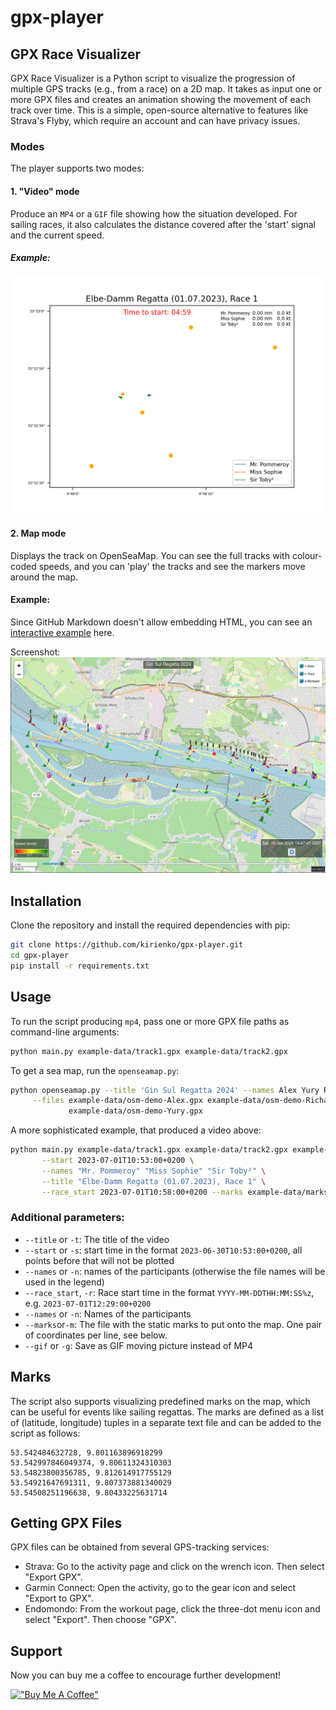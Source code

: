 # gpx-player
## GPX Race Visualizer

GPX Race Visualizer is a Python script to visualize the progression of multiple GPS tracks (e.g., from a race) on a 2D map. 
It takes as input one or more GPX files and creates an animation showing the movement of each track over time. 
This is a simple, open-source alternative to features like Strava's Flyby, which require an account and can have privacy issues.

### Modes
The player supports two modes:
#### 1. "Video" mode
Produce an `MP4` or a `GIF` file showing how the situation developed.
For sailing races, it also calculates the distance covered after the 'start' signal and the current speed.
##### Example:
![Example output](example.gif "Example of the script output")

#### 2. Map mode
Displays the track on OpenSeaMap.
You can see the full tracks with colour-coded speeds, 
and you can 'play' the tracks and see the markers move around the map.

#### Example:
Since GitHub Markdown doesn't allow embedding HTML, 
you can see an [interactive example](https://kirienko.github.io/static/GinSul-2024.html) here.

Screenshot:
[![OPS Example](./example_osm.png)](https://kirienko.github.io/static/GinSul-2024.html)
## Installation

Clone the repository and install the required dependencies with pip:

```bash
git clone https://github.com/kirienko/gpx-player.git
cd gpx-player
pip install -r requirements.txt
```

## Usage
To run the script producing `mp4`, pass one or more GPX file paths as command-line arguments:
```bash
python main.py example-data/track1.gpx example-data/track2.gpx
```
To get a sea map, run the `openseamap.py`:
```bash
python openseamap.py --title 'Gin Sul Regatta 2024' --names Alex Yury Richard \
     --files example-data/osm-demo-Alex.gpx example-data/osm-demo-Richard.gpx \
             example-data/osm-demo-Yury.gpx
```

A more sophisticated example, that produced a video above:
```bash
python main.py example-data/track1.gpx example-data/track2.gpx example-data/track3.gpx \
       --start 2023-07-01T10:53:00+0200 \
       --names "Mr. Pommeroy" "Miss Sophie" "Sir Toby²" \
       --title "Elbe-Damm Regatta (01.07.2023), Race 1" \
       --race_start 2023-07-01T10:58:00+0200 --marks example-data/marks.txt -g
```
### Additional parameters:
* `--title` or `-t`: The title of the video
* `--start` or `-s`: start time in the format `2023-06-30T10:53:00+0200`, all points before that will not be plotted
* `--names` or `-n`: names of the participants (otherwise the file names will be used in the legend)
* `--race_start`, `-r`: Race start time in the format `YYYY-MM-DDTHH:MM:SS%z`, e.g. `2023-07-01T12:29:00+0200`
* `--names` or `-n`: Names of the participants
* `--marks`or`-m`: The file with the static marks to put onto the map. One pair of coordinates per line, see below.
* `--gif` or `-g`: Save as GIF moving picture instead of MP4

## Marks
The script also supports visualizing predefined marks on the map, which can be useful for events like sailing regattas.
The marks are defined as a list of (latitude, longitude) tuples in a separate text file and can be added to the script as follows:
```
53.542484632728, 9.801163896918299
53.542997846049374, 9.80611324310303
53.54823800356785, 9.812614917755129
53.54921647691311, 9.807373881340029
53.54508251196638, 9.80433225631714
```

## Getting GPX Files

GPX files can be obtained from several GPS-tracking services:
* Strava: Go to the activity page and click on the wrench icon. Then select "Export GPX".
* Garmin Connect: Open the activity, go to the gear icon and select "Export to GPX".
* Endomondo: From the workout page, click the three-dot menu icon and select "Export". Then choose "GPX".

## Support
Now you can buy me a coffee to encourage further development!

[!["Buy Me A Coffee"](https://www.buymeacoffee.com/assets/img/custom_images/orange_img.png)](https://www.buymeacoffee.com/kirienko)
